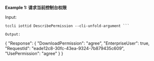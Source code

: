 **Example 1: 请求当前控制台权限**



Input: 

```
tccli iottid DescribePermission --cli-unfold-argument ```

Output: 
```
{
    "Response": {
        "DownloadPermission": "agree",
        "EnterpriseUser": true,
        "RequestId": "eade12c8-30fc-43ea-9324-7b879435c609",
        "UsePermission": "agree"
    }
}
```

